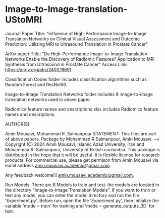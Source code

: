 # Image-to-Image-translation-UStoMRI
Journal Paper Title: "Influence of High-Performance Image-to-Image Translation Networks on Clinical Visual Assessment and Outcome Prediction: Utilizing MRI to Ultrasound Translation in Prostate Cancer"

ArXiv paper Title: "Do High-Performance Image-to-Image Translation Networks Enable the Discovery of Radiomic Features? Application to MRI Synthesis from Ultrasound in Prostate Cancer"
Access Link: https://arxiv.org/abs/2403.18651

Classification Codes folder includes classification algorithms such as Random Forest and ResNet50.

Image-to-Image Translation Networks folder includes 8 image-to-image translation networks used in above paper. 

Radiomics feature names and descriptions.xlsx includes Radiomics feature names and descriptions. 

AUTHOR(S):

Amin Mousavi, Mohammad R. Salmanpour
STATEMENT: This files are part of above papers. Package by Mohammad R.Salmanpour, Amin Mousavi. --> Copyright (C) 2024 Amin Mousavi, Islamic Azad University, Iran and Mohammad R. Salmanpour, University of British coulumbia. This package is distributed in the hope that it will be useful. It is flexible license for research products. For commercial use, please get permison from Amin Mousavi via eamil address amin.mousavi.academic@gmail.com.

Any feedback welcome!!! amin.mousavi.academic@gmail.com.

Run Models:
There are 8 Models to train and test. the models are located in the directory "Image-to-Image Translation Models". If you want to train or test any model, you can enter the model directory and run the file 'Experiment.py'. Before run, open the file 'Experiment.py', then initialize the variable 'mode = train' for training and 'mode = generate_outputs_3D' for test.
